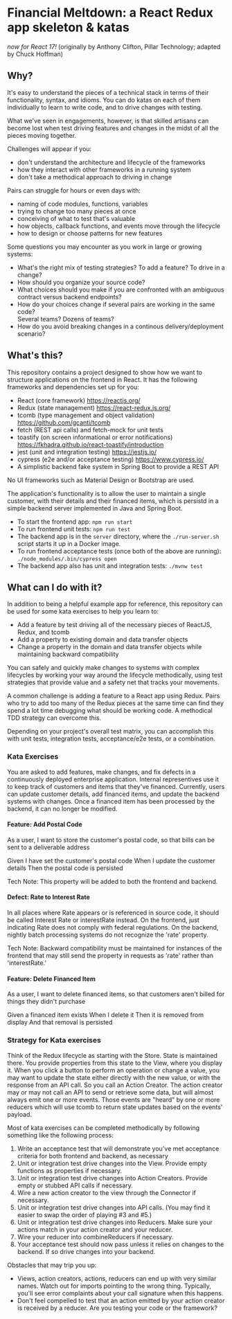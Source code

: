 # Financial Meltdown: a React Redux app skeleton & katas

_now for React 17!_
(originally by Anthony Clifton, Pillar Technology; adapted by Chuck Hoffman)

## Why?

It's easy to understand the pieces of a technical stack
in terms of their functionality, syntax, and idioms. You can do katas
on each of them individually to learn to write code, and to drive changes
with testing.

What we've seen in engagements, however, is that skilled artisans can become
lost when test driving features and changes in the midst of all the pieces
moving together.

Challenges will appear if you:

- don't understand the architecture and lifecycle of the frameworks
- how they interact with other frameworks in a running system
- don't take a methodical approach to driving in change

Pairs can struggle for hours or even days with:

- naming of code modules, functions, variables
- trying to change too many pieces at once
- conceiving of what to test that's valuable
- how objects, callback functions, and events move through the lifecycle
- how to design or choose patterns for new features

Some questions you may encounter as you work in large or growing systems:

- What's the right mix of testing strategies? To add a feature? To drive in a change?
- How should you organize your source code?
- What choices should you make if you are confronted with an ambiguous contract
  versus backend endpoints?
- How do your choices change if several pairs are working in the same code?  
  Several teams? Dozens of teams?
- How do you avoid breaking changes in a continous delivery/deployment scenario?

## What's this?

This repository contains a project designed to show how we want to structure
applications on the frontend in React. It has the following
frameworks and dependencies set up for you:

- React (core framework) <https://reactjs.org/>
- Redux (state management) <https://react-redux.js.org/>
- tcomb (type management and object validation) <https://github.com/gcanti/tcomb>
- fetch (REST api calls) and fetch-mock for unit tests
- toastify (on screen informational or error notifications)
  <https://fkhadra.github.io/react-toastify/introduction>
- jest (unit and integration testing) <https://jestjs.io/>
- cypress (e2e and/or acceptance testing) <https://www.cypress.io/>
- A simplistic backend fake system in Spring Boot to provide a REST API

No UI frameworks such as Material Design or Bootstrap are used.

The application's functionality is to allow the user to maintain a single customer,
with their details and their financed items, which is persistd in a simple backend
server implemented in Java and Spring Boot.

- To start the frontend app: `npm run start`
- To run frontend unit tests: `npm run test`
- The backend app is in the `server` directory, where the `./run-server.sh`
script starts it up in a Docker image.
- To run frontend acceptance tests (once both of the above are running):
`./node_modules/.bin/cypress open`
- The backend app also has unit and integration tests: `./mvnw test`

## What can I do with it?

In addition to being a helpful example app for reference, this repository can be used
for some kata exercises to help you learn to:

- Add a feature by test driving all of the necessary pieces of ReactJS, Redux, and tcomb
- Add a property to existing domain and data transfer objects
- Change a property in the domain and data transfer objects while maintaining backward compatibility

You can safely and quickly make changes to systems with complex lifecycles
by working your way around the lifecycle methodically, using test strategies
that provide value and a safety net that tracks your movements.

A common challenge is adding a feature to a React app using Redux. Pairs
who try to add too many of the Redux pieces at the same time can find they
spend a lot time debugging what should be working code. A methodical TDD
strategy can overcome this.

Depending on your project's overall test matrix, you can accomplish this
with unit tests, integration tests, acceptance/e2e tests, or a combination.

### Kata Exercises

You are asked to add features, make changes, and fix defects in a continuously
deployed enterprise application. Internal representives use it to keep track
of customers and items that they've financed. Currently, users can update
customer details, add financed items, and update the backend systems with
changes. Once a financed item has been processed by the backend, it can no
longer be modified.

#### Feature: Add Postal Code

As a user, I want to store the customer's postal code, so that bills can be sent
to a deliverable address

Given I have set the customer's postal code
When I update the customer details
Then the postal code is persisted

Tech Note: This property will be added to both the frontend and backend.

#### Defect: Rate to Interest Rate

In all places where Rate appears or is referenced in source code,
it should be called Interest Rate or interestRate instead. On the frontend,
just indicating Rate does not comply with federal regulations. On the backend,
nightly batch processing systems do not recognize the 'rate' property.

Tech Note: Backward compatibility must be maintained for instances of the
frontend that may still send the property in requests as 'rate' rather than
'interestRate.'

#### Feature: Delete Financed Item

As a user, I want to delete financed items, so that customers aren't billed for
things they didn't purchase

Given a financed item exists
When I delete it
Then it is removed from display
And that removal is persisted

### Strategy for Kata exercises

Think of the Redux lifecycle as starting with the Store. State is maintained
there. You provide properties from this state to the View, where you display
it. When you click a button to perform an operation or change a value, you
may want to update the state either directly with the new value, or with the
response from an API call. So you call an Action Creator. The action
creator may or may not call an API to send or retrieve some data, but
will almost always emit one or more events. Those events are "heard" by
one or more reducers which will use tcomb to return state updates based
on the events' payload.

Most of kata exercises can be completed methodically by following something
like the following process:

1. Write an acceptance test that will demonstrate you've met acceptance
   criteria for both frontend and backend, as necessary
2. Unit or integration test drive changes into the View. Provide empty
   functions as properties if necessary.
3. Unit or integration test drive changes into Action Creators. Provide
   empty or stubbed API calls if necessary.
4. Wire a new action creator to the view through the Connector if necessary.
5. Unit or integration test drive changes into API calls. (You may find it
   easier to swap the order of playing #3 and #5.)
6. Unit or integration test drive changes into Reducers. Make sure your
   actions match in your action creator and your reducer.
7. Wire your reducer into combineReducers if necessary.
8. Your acceptance test should now pass unless it relies on changes to the
   backend. If so drive changes into your backend.

Obstacles that may trip you up:

- Views, action creators, actions, reducers can end up with very similar names.
  Watch out for imports pointing to the wrong thing. Typically, you'll see
  error complaints about your call signature when this happens.
- Don't feel compelled to test that an action emitted by your action creator
  is received by a reducer. Are you testing your code or the framework?
